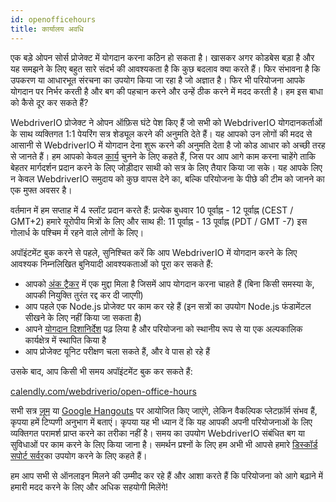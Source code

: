 ```yaml
---
id: openofficehours
title: कार्यालय अवधि
---
```


एक बड़े ओपन सोर्स प्रोजेक्ट में योगदान करना कठिन हो सकता है। खासकर अगर कोडबेस बड़ा है और यह समझने के लिए बहुत सारे संदर्भ की आवश्यकता है कि कुछ बदलाव क्या करते हैं। फिर संभावना है कि उपकरण या आधारभूत संरचना का उपयोग किया जा रहा है जो अज्ञात है। फिर भी परियोजना आपके योगदान पर निर्भर करती है और बग की पहचान करने और उन्हें ठीक करने में मदद करती है। हम इस बाधा को कैसे दूर कर सकते हैं?

WebdriverIO प्रोजेक्ट ने ओपन ऑफ़िस घंटे पेश किए हैं जो सभी को WebdriverIO योगदानकर्ताओं के साथ व्यक्तिगत 1:1 पेयरिंग सत्र शेड्यूल करने की अनुमति देते हैं। यह आपको उन लोगों की मदद से आसानी से WebdriverIO में योगदान देना शुरू करने की अनुमति देता है जो कोड आधार को अच्छी तरह से जानते हैं। हम आपको केवल [कार्य](https://github.com/webdriverio/webdriverio/issues?q=is%3Aissue+is%3Aopen+sort%3Aupdated-desc+label%3Afirst-timers-only) चुनने के लिए कहते हैं, जिस पर आप आगे काम करना चाहेंगे ताकि बेहतर मार्गदर्शन प्रदान करने के लिए जोड़ीदार साथी को सत्र के लिए तैयार किया जा सके। यह आपके लिए न केवल WebdriverIO समुदाय को कुछ वापस देने का, बल्कि परियोजना के पीछे की टीम को जानने का एक मुफ्त अवसर है।

वर्तमान में हम सप्ताह में 4 स्लॉट प्रदान करते हैं: प्रत्येक बुधवार 10 पूर्वाह्न - 12 पूर्वाह्न (CEST / GMT+2) हमारे यूरोपीय मित्रों के लिए और साथ ही: 11 पूर्वाह्न - 13 पूर्वाह्न (PDT / GMT -7) इस गोलार्ध के पश्चिम में रहने वाले लोगों के लिए।

अपॉइंटमेंट बुक करने से पहले, सुनिश्चित करें कि आप WebdriverIO में योगदान करने के लिए आवश्यक निम्नलिखित बुनियादी आवश्यकताओं को पूरा कर सकते हैं:

- आपको [अंक ट्रैकर](https://github.com/webdriverio/webdriverio/issues) में एक मुद्दा मिला है जिसमें आप योगदान करना चाहते हैं (बिना किसी समस्या के, आपकी नियुक्ति तुरंत रद्द कर दी जाएगी)
- आप पहले एक Node.js प्रोजेक्ट पर काम कर रहे हैं (इन सत्रों का उपयोग Node.js फंडामेंटल सीखने के लिए नहीं किया जा सकता है)
- आपने [योगदान दिशानिर्देश](https://github.com/webdriverio/webdriverio/blob/main/CONTRIBUTING.md#set-up-project) पढ़ लिया है और परियोजना को स्थानीय रूप से या एक अल्पकालिक कार्यक्षेत्र में स्थापित किया है
- आप प्रोजेक्ट यूनिट परीक्षण चला सकते हैं, और वे पास हो रहे हैं

उसके बाद, आप किसी भी समय अपॉइंटमेंट बुक कर सकते हैं:

[calendly.com/webdriverio/open-office-hours](https://calendly.com/webdriverio/open-office-hours)

सभी सत्र [ज़ूम](https://zoom.us/) या [Google Hangouts](https://hangouts.google.com/) पर आयोजित किए जाएंगे, लेकिन वैकल्पिक प्लेटफ़ॉर्म संभव हैं, कृपया हमें टिप्पणी अनुभाग में बताएं। कृपया यह भी ध्यान दें कि यह आपकी अपनी परियोजनाओं के लिए व्यक्तिगत परामर्श प्राप्त करने का तरीका नहीं है। समय का उपयोग WebdriverIO संबंधित बग या सुविधाओं पर काम करने के लिए किया जाना है। समर्थन प्रश्नों के लिए हम अभी भी आपसे हमारे [डिस्कॉर्ड सपोर्ट सर्वर](https://discord.webdriver.io)का उपयोग करने के लिए कहते हैं।

हम आप सभी से ऑनलाइन मिलने की उम्मीद कर रहे हैं और आशा करते हैं कि परियोजना को आगे बढ़ाने में हमारी मदद करने के लिए और अधिक सहयोगी मिलेंगे!
